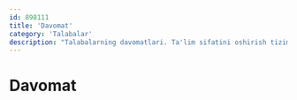 ```yaml
---
id: 898111
title: 'Davomat'
category: 'Talabalar'
description: "Talabalarning davomatlari. Ta'lim sifatini oshirish tizimi"
---
```


# Davomat

